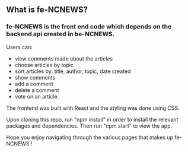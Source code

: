 ## What is fe-NCNEWS?

### fe-NCNEWS is the front end code which depends on the backend api created in be-NCNEWS.

Users can:

- view comments made about the articles
- choose articles by topic
- sort articles by: title, author, topic, date created
- show comments
- add a comment
- delete a comment
- vote on an article.

The frontend was built with React and the styling was done using CSS.

Upon cloning this repo, run "npm install" in order to install the relevant packages and dependencies. Then run "npm start" to view the app.

Hope you enjoy navigating through the various pages that makes up fe-NCNEWS ! 
